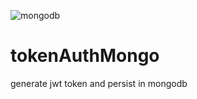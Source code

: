 ![mongodb](https://www.ambientelivre.com.br/media/k2/items/cache/e9432fccf28a953514f077b86e5e657a_L.jpg)
# tokenAuthMongo
generate jwt token and persist in mongodb
